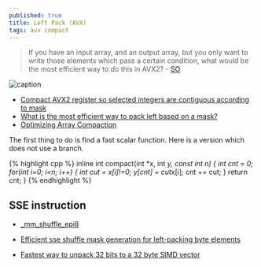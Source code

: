 ```yaml
---
published: true
title: Left Pack (AVX)
tags: avx compact
---
```

> If you have an input array, and an output array, but you only want to write those elements which pass a certain condition, what would be the most efficient way to do this in AVX2? - [SO](https://stackoverflow.com/questions/36932240/avx2-what-is-the-most-efficient-way-to-pack-left-based-on-a-mask)

![caption](https://i.stack.imgur.com/YAkXa.png)

- [Compact AVX2 register so selected integers are contiguous according to mask](https://stackoverflow.com/questions/25074197/compact-avx2-register-so-selected-integers-are-contiguous-according-to-mask?noredirect=1)
- [What is the most efficient way to pack left based on a mask?](https://stackoverflow.com/questions/36932240/avx2-what-is-the-most-efficient-way-to-pack-left-based-on-a-mask)
- [Optimizing Array Compaction](https://stackoverflow.com/questions/7886628/optimizing-array-compaction)

The first thing to do is find a fast scalar function. Here is a version which does not use a branch.

{% highlight cpp %}
inline int compact(int *x, int *y, const int n) {
    int cnt = 0;
    for(int i=0; i<n; i++) {
        int cut = x[i]!=0;
        y[cnt] = cut*x[i];
        cnt += cut;
    }
    return cnt;
}
{% endhighlight %}

## SSE instruction
- [_mm_shuffle_epi8](https://stackoverflow.com/questions/18708232/fast-compact-register-using-sse)

- [Efficient sse shuffle mask generation for left-packing byte elements](https://stackoverflow.com/questions/45506309/efficient-sse-shuffle-mask-generation-for-left-packing-byte-elements)

- [Fastest way to unpack 32 bits to a 32 byte SIMD vector](https://stackoverflow.com/questions/24225786/fastest-way-to-unpack-32-bits-to-a-32-byte-simd-vector?noredirect=1&lq=1)
